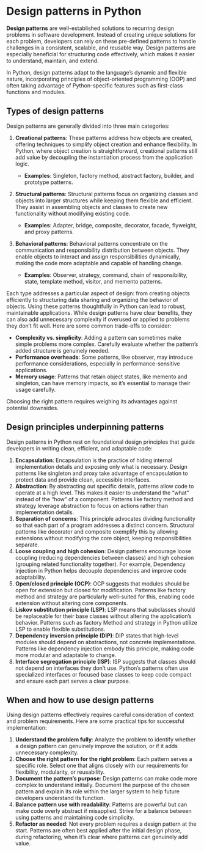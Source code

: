 # Design patterns in Python

**Design patterns** are well-established solutions to recurring design problems in software development. Instead of creating unique solutions for each problem, developers can rely on these pre-defined patterns to handle challenges in a consistent, scalable, and reusable way. Design patterns are especially beneficial for structuring code effectively, which makes it easier to understand, maintain, and extend.

In Python, design patterns adapt to the language’s dynamic and flexible nature, incorporating principles of object-oriented programming (OOP) and often taking advantage of Python-specific features such as first-class functions and modules. 

## Types of design patterns
Design patterns are generally divided into three main categories:

1. **Creational patterns**: These patterns address how objects are created, offering techniques to simplify object creation and enhance flexibility. In Python, where object creation is straightforward, creational patterns still add value by decoupling the instantiation process from the application logic.
   - **Examples**: Singleton, factory method, abstract factory, builder, and prototype patterns.

2. **Structural patterns**: Structural patterns focus on organizing classes and objects into larger structures while keeping them flexible and efficient. They assist in assembling objects and classes to create new functionality without modifying existing code.
   - **Examples**: Adapter, bridge, composite, decorator, facade, flyweight, and proxy patterns.

3. **Behavioral patterns**: Behavioral patterns concentrate on the communication and responsibility distribution between objects. They enable objects to interact and assign responsibilities dynamically, making the code more adaptable and capable of handling change.
   - **Examples**: Observer, strategy, command, chain of responsibility, state, template method, visitor, and memento patterns.

Each type addresses a particular aspect of design: from creating objects efficiently to structuring data sharing and organizing the behavior of objects. Using these patterns thoughtfully in Python can lead to robust, maintainable applications. While design patterns have clear benefits, they can also add unnecessary complexity if overused or applied to problems they don’t fit well. Here are some common trade-offs to consider:
- **Complexity vs. simplicity**: Adding a pattern can sometimes make simple problems more complex. Carefully evaluate whether the pattern’s added structure is genuinely needed.
- **Performance overheads**: Some patterns, like observer, may introduce performance considerations, especially in performance-sensitive applications.
- **Memory usage**: Patterns that retain object states, like memento and singleton, can have memory impacts, so it’s essential to manage their usage carefully.

Choosing the right pattern requires weighing its advantages against potential downsides.

## Design principles underpinning patterns
Design patterns in Python rest on foundational design principles that guide developers in writing clean, efficient, and adaptable code:

1. **Encapsulation**: Encapsulation is the practice of hiding internal implementation details and exposing only what is necessary. Design patterns like singleton and proxy take advantage of encapsulation to protect data and provide clean, accessible interfaces.
2. **Abstraction**: By abstracting out specific details, patterns allow code to operate at a high level. This makes it easier to understand the “what” instead of the “how” of a component. Patterns like factory method and strategy leverage abstraction to focus on actions rather than implementation details.
3. **Separation of concerns**: This principle advocates dividing functionality so that each part of a program addresses a distinct concern. Structural patterns like decorator and composite exemplify this by allowing extensions without modifying the core object, keeping responsibilities separate.
4. **Loose coupling and high cohesion**: Design patterns encourage loose coupling (reducing dependencies between classes) and high cohesion (grouping related functionality together). For example, Dependency injection in Python helps decouple dependencies and improve code adaptability.
5. **Open/closed principle (OCP)**: OCP suggests that modules should be open for extension but closed for modification. Patterns like factory method and strategy are particularly well-suited for this, enabling code extension without altering core components.
6. **Liskov substitution principle (LSP)**: LSP means that subclasses should be replaceable for their base classes without altering the application’s behavior. Patterns such as factory Method and strategy in Python utilize LSP to enable flexible substitutions.
7. **Dependency inversion principle (DIP)**: DIP states that high-level modules should depend on abstractions, not concrete implementations. Patterns like dependency injection embody this principle, making code more modular and adaptable to change.
8. **Interface segregation principle (ISP)**: ISP suggests that classes should not depend on interfaces they don’t use. Python’s patterns often use specialized interfaces or focused base classes to keep code compact and ensure each part serves a clear purpose.

## When and how to use design patterns
Using design patterns effectively requires careful consideration of context and problem requirements. Here are some practical tips for successful implementation:
1. **Understand the problem fully**: Analyze the problem to identify whether a design pattern can genuinely improve the solution, or if it adds unnecessary complexity.
2. **Choose the right pattern for the right problem**: Each pattern serves a specific role. Select one that aligns closely with our requirements for flexibility, modularity, or reusability.
3. **Document the pattern’s purpose**: Design patterns can make code more complex to understand initially. Document the purpose of the chosen pattern and explain its role within the larger system to help future developers understand its function.
4. **Balance pattern use with readability**: Patterns are powerful but can make code overly abstract if misapplied. Strive for a balance between using patterns and maintaining code simplicity.
5. **Refactor as needed**: Not every problem requires a design pattern at the start. Patterns are often best applied after the initial design phase, during refactoring, when it’s clear where patterns can genuinely add value.